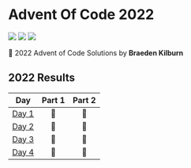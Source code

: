 # Advent Of Code 2022

![](https://img.shields.io/badge/Day%20📅-4-red)
![](https://img.shields.io/badge/Stars%20⭐-0-yellow)
![](https://img.shields.io/badge/Days%20Completed-4-blue)

🎄 2022 Advent of Code Solutions by **Braeden Kilburn**

<!--- advent_readme_stars table --->
## 2022 Results

| Day | Part 1 | Part 2 |
| :---: | :---: | :---: |
| [Day 1](https://adventofcode.com/2022/day/1) | 🎄 | 🎄 |
| [Day 2](https://adventofcode.com/2022/day/2) | 🎄 | 🎄 |
| [Day 3](https://adventofcode.com/2022/day/3) | 🎄 | 🎄 |
| [Day 4](https://adventofcode.com/2022/day/4) | 🎄 | 🎄 |
<!--- advent_readme_stars table --->
